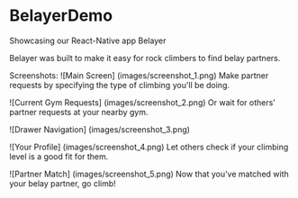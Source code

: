 # BelayerDemo
Showcasing our React-Native app Belayer

Belayer was built to make it easy for rock climbers to find
belay partners.

Screenshots:
![Main Screen]
(images/screenshot_1.png)
Make partner requests by specifying the type of climbing you'll be doing.

![Current Gym Requests]
(images/screenshot_2.png)
Or wait for others' partner requests at your nearby gym.

![Drawer Navigation]
(images/screenshot_3.png)

![Your Profile]
(images/screenshot_4.png)
Let others check if your climbing level is a good fit for them.

![Partner Match]
(images/screenshot_5.png)
Now that you've matched with your belay partner, go climb!
